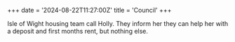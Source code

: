+++
date = '2024-08-22T11:27:00Z'
title = 'Council'
+++

Isle of Wight housing team call Holly.
They inform her they can help her with a deposit and first months rent, but nothing else.
